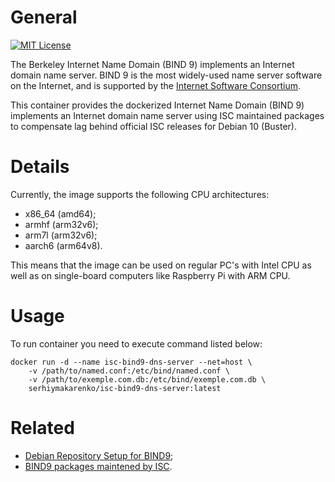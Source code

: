 # General
[![MIT License](https://img.shields.io/badge/License-MIT-blue.svg?style=flat)](https://github.com/SerhiyMakarenko/isc-bind9-dockerized/blob/isc-bind9-dns-server/stable/LICENSE)

The Berkeley Internet Name Domain (BIND 9) implements an Internet domain name server. BIND 9 is the most widely-used name server software on the Internet, and is supported by the [Internet Software Consortium](www.isc.org).

This container provides the dockerized Internet Name Domain (BIND 9) implements an Internet domain name server using ISC maintained packages to compensate lag behind official ISC releases for Debian 10 (Buster).

# Details
Currently, the image supports the following CPU architectures:
 - x86_64 (amd64);
 - armhf (arm32v6);
 - arm7l (arm32v6);
 - aarch6 (arm64v8).

This means that the image can be used on regular PC's with Intel CPU as well as on single-board computers like Raspberry Pi with ARM CPU.

# Usage
To run container you need to execute command listed below:
```
docker run -d --name isc-bind9-dns-server --net=host \
    -v /path/to/named.conf:/etc/bind/named.conf \
    -v /path/to/exemple.com.db:/etc/bind/exemple.com.db \
    serhiymakarenko/isc-bind9-dns-server:latest
```

# Related
- [Debian Repository Setup for BIND9](https://bind.debian.net/bind/README.txt);
- [BIND9 packages maintened by ISC](https://bind.debian.net/bind/).
